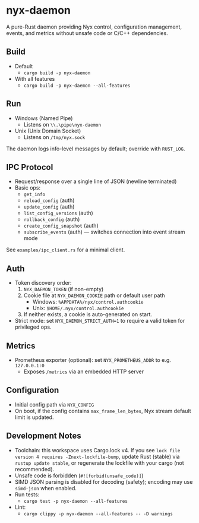 # nyx-daemon

A pure-Rust daemon providing Nyx control, configuration management, events, and metrics without unsafe code or C/C++ dependencies.

## Build

- Default
  - `cargo build -p nyx-daemon`
- With all features
  - `cargo build -p nyx-daemon --all-features`

## Run

- Windows (Named Pipe)
  - Listens on `\\.\pipe\nyx-daemon`
- Unix (Unix Domain Socket)
  - Listens on `/tmp/nyx.sock`

The daemon logs info-level messages by default; override with `RUST_LOG`.

## IPC Protocol

- Request/response over a single line of JSON (newline terminated)
- Basic ops:
  - `get_info`
  - `reload_config` (auth)
  - `update_config` (auth)
  - `list_config_versions` (auth)
  - `rollback_config` (auth)
  - `create_config_snapshot` (auth)
  - `subscribe_events` (auth) — switches connection into event stream mode

See `examples/ipc_client.rs` for a minimal client.

## Auth

- Token discovery order:
  1) `NYX_DAEMON_TOKEN` (if non-empty)
  2) Cookie file at `NYX_DAEMON_COOKIE` path or default user path
     - Windows: `%APPDATA%/nyx/control.authcookie`
     - Unix: `$HOME/.nyx/control.authcookie`
  3) If neither exists, a cookie is auto-generated on start.
- Strict mode: set `NYX_DAEMON_STRICT_AUTH=1` to require a valid token for privileged ops.

## Metrics

- Prometheus exporter (optional): set `NYX_PROMETHEUS_ADDR` to e.g. `127.0.0.1:0`
  - Exposes `/metrics` via an embedded HTTP server

## Configuration

- Initial config path via `NYX_CONFIG`
- On boot, if the config contains `max_frame_len_bytes`, Nyx stream default limit is updated.

## Development Notes

- Toolchain: this workspace uses Cargo.lock v4. If you see `lock file version 4 requires -Znext-lockfile-bump`, update Rust (stable) via `rustup update stable`, or regenerate the lockfile with your cargo (not recommended).
- Unsafe code is forbidden (`#![forbid(unsafe_code)]`)
- SIMD JSON parsing is disabled for decoding (safety); encoding may use `simd-json` when enabled.
- Run tests:
  - `cargo test -p nyx-daemon --all-features`
- Lint:
  - `cargo clippy -p nyx-daemon --all-features -- -D warnings`
